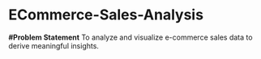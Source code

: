 # ECommerce-Sales-Analysis
**#Problem Statement** 
To analyze and visualize e-commerce sales data to derive meaningful insights.
